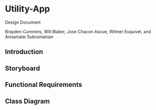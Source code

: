 # Utility-App
Design Document  
  
Brayden Cummins, Will Blaker, Jose Chacon Ascue, Wilmer Esquivel, and Annamalai Subramanian

## Introduction

## Storyboard

## Functional Requirements

## Class Diagram
